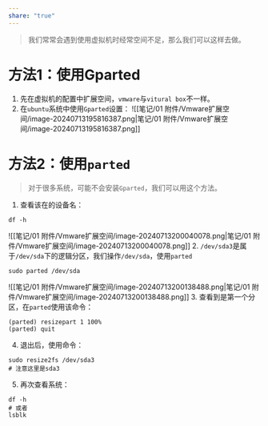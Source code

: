 ```yaml
---
share: "true"
---
```

> 我们常常会遇到使用虚拟机时经常空间不足，那么我们可以这样去做。
# 方法1：使用Gparted
1. 先在虚拟机的配置中扩展空间，`vmware`与`vitural box`不一样。
2. 在`ubuntu`系统中使用`Gparted`设置：
![[笔记/01 附件/Vmware扩展空间/image-20240713195816387.png|笔记/01 附件/Vmware扩展空间/image-20240713195816387.png]]

# 方法2：使用`parted`
> 对于很多系统，可能不会安装`Gparted`，我们可以用这个方法。

1. 查看该在的设备名：
```shell
df -h
```
![[笔记/01 附件/Vmware扩展空间/image-20240713200040078.png|笔记/01 附件/Vmware扩展空间/image-20240713200040078.png]]
2. `/dev/sda3`是属于`/dev/sda`下的逻辑分区，我们操作`/dev/sda`，使用`parted`
```shell
sudo parted /dev/sda
```
![[笔记/01 附件/Vmware扩展空间/image-20240713200138488.png|笔记/01 附件/Vmware扩展空间/image-20240713200138488.png]]
3. 查看到是第一个分区，在`parted`使用该命令：
```shell
(parted) resizepart 1 100%
(parted) quit
```
4. 退出后，使用命令：
```shell
sudo resize2fs /dev/sda3
# 注意这里是sda3
```
5. 再次查看系统：
```shell
df -h
# 或者
lsblk
```
